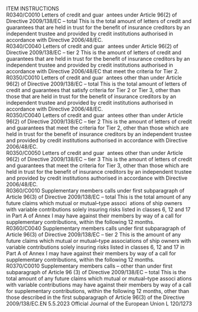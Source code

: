  
ITEM  INSTRUCTIONS  
R0340/C0010  Letters of credit and guar ­
antees under Article 96(2) 
of Directive 2009/138/EC – 
total  This is the total amount of letters of credit and guarantees that are held in trust for 
the benefit of insurance creditors by an independent trustee and provided by credit 
institutions authorised in accordance with Directive 2006/48/EC.  
R0340/C0040  Letters of credit and guar ­
antees under Article 96(2) 
of Directive 2009/138/EC – 
tier 2  This is the amount of letters of credit and guarantees that are held in trust for the 
benefit of insurance creditors by an independent trustee and provided by credit 
institutions authorised in accordance with Directive 2006/48/EC that meet the 
criteria for Tier 2.  
R0350/C0010  Letters of credit and guar ­
antees other than under 
Article 96(2) of Directive 
2009/138/EC – total  This is the total amount of letters of credit and guarantees that satisfy criteria for 
Tier 2 or Tier 3, other than those that are held in trust for the benefit of insurance 
creditors by an independent trustee and provided by credit institutions authorised in 
accordance with Directive 2006/48/EC.  
R0350/C0040  Letters of credit and guar ­
antees other than under 
Article 96(2) of Directive 
2009/138/EC – tier 2  This is the amount of letters of credit and guarantees that meet the criteria for Tier 
2, other than those which are held in trust for the benefit of insurance creditors by 
an independent trustee and provided by credit institutions authorised in accordance 
with Directive 2006/48/EC.  
R0350/C0050  Letters of credit and guar ­
antees other than under 
Article 96(2) of Directive 
2009/138/EC – tier 3  This is the amount of letters of credit and guarantees that meet the criteria for Tier 
3, other than those which are held in trust for the benefit of insurance creditors by 
an independent trustee and provided by credit institutions authorised in accordance 
with Directive 2006/48/EC.  
R0360/C0010  Supplementary members 
calls under first subparagraph 
of Article 96(3) of Directive 
2009/138/EC – total  This is the total amount of any future claims which mutual or mutual–type associ ­
ations of ship owners with variable contributions solely insuring risks listed in 
classes 6, 12 and 17 in Part A of Annex I may have against their members by 
way of a call for supplementary contributions, within the following 12 months.  
R0360/C0040  Supplementary members 
calls under first subparagraph 
of Article 96(3) of Directive 
2009/138/EC – tier 2  This is the amount of any future claims which mutual or mutual–type associations 
of ship owners with variable contributions solely insuring risks listed in classes 6, 12 
and 17 in Part A of Annex I may have against their members by way of a call for 
supplementary contributions, within the following 12 months.  
R0370/C0010  Supplementary members 
calls – other than under first 
subparagraph of Article 96 
(3) of Directive 2009/138/EC 
– total  This is the total amount of any future claims which mutual or mutual–type associ ­
ations with variable contributions may have against their members by way of a call 
for supplementary contributions, within the following 12 months, other than those 
described in the first subparagraph of Article 96(3) of the Directive 2009/138/EC.EN  5.5.2023 Official Journal of the European Union L 120/1273